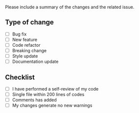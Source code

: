 Please include a summary of the changes and the related issue.

## Type of change

- [ ] Bug fix
- [ ] New feature
- [ ] Code refactor
- [ ] Breaking change
- [ ] Style update
- [ ] Documentation update

## Checklist

- [ ] I have performed a self-review of my code
- [ ] Single file within 200 lines of codes
- [ ] Comments has added
- [ ] My changes generate no new warnings
